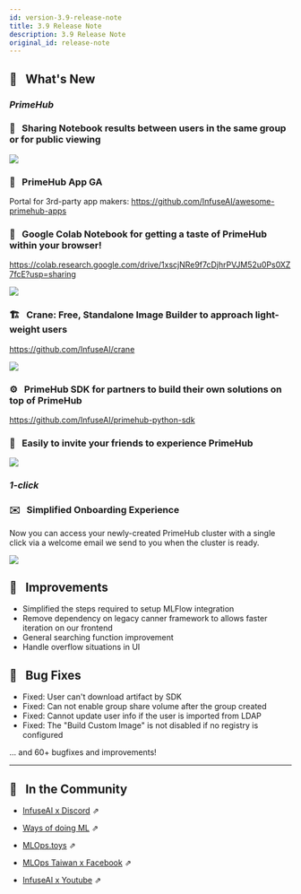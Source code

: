 ```yaml
---
id: version-3.9-release-note
title: 3.9 Release Note
description: 3.9 Release Note
original_id: release-note
---
```


## 🌟 &NonBreakingSpace; What's New

### ***PrimeHub***

### 📒 &NonBreakingSpace; Sharing Notebook results between users in the same group or for public viewing

![](assets/sharing-notebook.gif)

### 🎉 &NonBreakingSpace; PrimeHub App GA

Portal for 3rd-party app makers: https://github.com/InfuseAI/awesome-primehub-apps

### 🚀 &NonBreakingSpace; Google Colab Notebook for getting a taste of PrimeHub within your browser!

https://colab.research.google.com/drive/1xscjNRe9f7cDjhrPVJM52u0Ps0XZ7fcE?usp=sharing

![](assets/colab-example.png)

### 🏗 &NonBreakingSpace; Crane: Free, Standalone Image Builder to approach light-weight users

https://github.com/InfuseAI/crane

![](assets/crane-screenshot.png)

### ⚙️ &NonBreakingSpace; PrimeHub SDK for partners to build their own solutions on top of PrimeHub

https://github.com/InfuseAI/primehub-python-sdk

### 🤝 &NonBreakingSpace; Easily to invite your friends to experience PrimeHub

![](assets/invite-link.gif)

### ***1-click***

### ✉️ &NonBreakingSpace; Simplified Onboarding Experience

Now you can access your newly-created PrimeHub cluster with a single click via a welcome email we send to you when the cluster is ready.

![](assets/one-click-email.png)

## 🚀 &NonBreakingSpace; Improvements

+ Simplified the steps required to setup MLFlow integration
+ Remove dependency on legacy canner framework to allows faster iteration on our frontend
+ General searching function improvement
+ Handle overflow situations in UI

## 🧰 &NonBreakingSpace; Bug Fixes

+ Fixed: User can't download artifact by SDK
+ Fixed: Can not enable group share volume after the group created
+ Fixed: Cannot update user info if the user is imported from LDAP
+ Fixed: The "Build Custom Image" is not disabled if no registry is configured

... and 60+ bugfixes and improvements!

---

## 🎪 &NonBreakingSpace; In the Community

+ [InfuseAI x Discord](https://discord.gg/CrAxQznedH) &neArr;

+ [Ways of doing ML](https://waysof.ml) &neArr;

+ [MLOps.toys](https://mlops.toys/) &neArr;

+ [MLOps Taiwan x Facebook](https://www.facebook.com/groups/mlopstw/) &neArr;

+ [InfuseAI x Youtube](https://www.youtube.com/channel/UCbbRUfqKPWfZxZY62Pian-g) &neArr;
